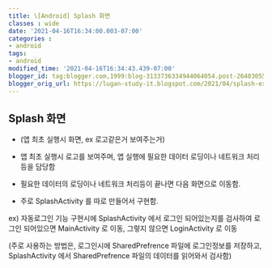 ```yaml
---
title: \[Android] Splash 화면
classes : wide
date: '2021-04-16T16:34:00.003-07:00'
categories : 
- android
tags:
- android
modified_time: '2021-04-16T16:34:43.439-07:00'
blogger_id: tag:blogger.com,1999:blog-3133736334944064054.post-2640305577988401436
blogger_orig_url: https://lugan-study-it.blogspot.com/2021/04/splash-ex.html
---
```


## Splash 화면

- (앱 최초 실행시 화면, ex 로고같은거 보여주는거)

- 앱 최초 실행시 로고를 보여주며, 앱 실행에 필요한 데이터 로딩이나 네트워크 처리등을 담당함

- 필요한 데이터의 로딩이나 네트워크 처리등이 끝나면 다음 화면으로 이동함.

- 주로 SplashActivity 를 따로 만들어서 구현함.



ex) 자동로그인 기능 구현시에 SplashActivity 에서 로그인 되어있는지를 검사하여 로그인 되어있으면 MainActivity 로 이동, 그렇지 않으면 LoginActivity 로 이동

(주로 사용하는 방법은, 로그인시에 SharedPrefrence 파일에 로그인정보를 저장하고, SplashActivity 에서 SharedPrefrence 파일의 데이터를 읽어와서 검사함)